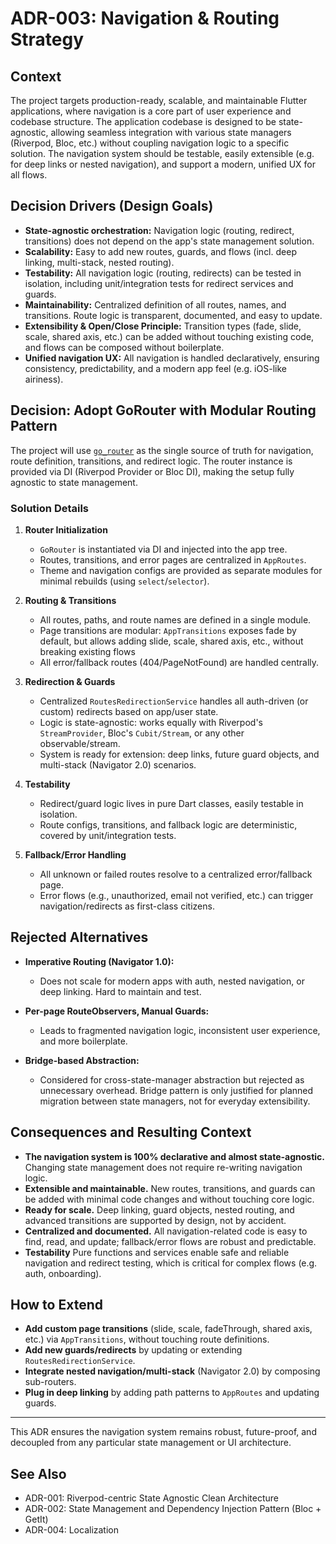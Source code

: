 # ADR-003: Navigation & Routing Strategy

## Context

The project targets production-ready, scalable, and maintainable Flutter applications, 
where navigation is a core part of user experience and codebase structure. 
The application codebase is designed to be state-agnostic, allowing seamless
 integration with various state managers (Riverpod, Bloc, etc.) without
 coupling navigation logic to a specific solution. The navigation system should 
be testable, easily extensible (e.g. for deep links or nested navigation), and support a modern, unified UX for all flows.

## Decision Drivers (Design Goals)

* **State-agnostic orchestration:** Navigation logic (routing, redirect, transitions) does not depend on the app's state management solution.
* **Scalability:** Easy to add new routes, guards, and flows (incl. deep linking, multi-stack, nested routing).
* **Testability:** All navigation logic (routing, redirects) can be tested in isolation, including unit/integration tests for redirect services and guards.
* **Maintainability:** Centralized definition of all routes, names, and transitions. Route logic is transparent, documented, and easy to update.
* **Extensibility & Open/Close Principle:** Transition types (fade, slide, scale, shared axis, etc.) can be added without touching existing code, and flows can be composed without boilerplate.
* **Unified navigation UX:** All navigation is handled declaratively, ensuring consistency, predictability, and a modern app feel (e.g. iOS-like airiness).

## Decision: Adopt GoRouter with Modular Routing Pattern

The project will use [`go_router`](https://pub.dev/packages/go_router) as the single source of truth for navigation, 
route definition, transitions, and redirect logic. The router instance is provided via DI (Riverpod Provider or Bloc DI), making the setup fully agnostic to state management.

### Solution Details

1. **Router Initialization**

   * `GoRouter` is instantiated via DI and injected into the app tree.
   * Routes, transitions, and error pages are centralized in `AppRoutes`.
   * Theme and navigation configs are provided as separate modules for minimal rebuilds (using `select`/`selector`).

2. **Routing & Transitions**

   * All routes, paths, and route names are defined in a single module.
   * Page transitions are modular: `AppTransitions` exposes fade by default, but allows adding slide, scale, shared axis, etc., without breaking existing flows 
   * All error/fallback routes (404/PageNotFound) are handled centrally.

3. **Redirection & Guards**

   * Centralized `RoutesRedirectionService` handles all auth-driven (or custom) redirects based on app/user state.
   * Logic is state-agnostic: works equally with Riverpod's `StreamProvider`, Bloc's `Cubit/Stream`, or any other observable/stream.
   * System is ready for extension: deep links, future guard objects, and multi-stack (Navigator 2.0) scenarios.

4. **Testability**

   * Redirect/guard logic lives in pure Dart classes, easily testable in isolation.
   * Route configs, transitions, and fallback logic are deterministic, covered by unit/integration tests.

5. **Fallback/Error Handling**

   * All unknown or failed routes resolve to a centralized error/fallback page.
   * Error flows (e.g., unauthorized, email not verified, etc.) can trigger navigation/redirects as first-class citizens.

## Rejected Alternatives

* **Imperative Routing (Navigator 1.0):**

  * Does not scale for modern apps with auth, nested navigation, or deep linking. Hard to maintain and test.

* **Per-page RouteObservers, Manual Guards:**

  * Leads to fragmented navigation logic, inconsistent user experience, and more boilerplate.

* **Bridge-based Abstraction:**

  * Considered for cross-state-manager abstraction but rejected as unnecessary overhead. 
Bridge pattern is only justified for planned migration between state managers, not for everyday extensibility.

## Consequences and Resulting Context

* **The navigation system is 100% declarative and almost state-agnostic.** Changing state management does not require re-writing navigation logic.
* **Extensible and maintainable.** New routes, transitions, and guards can be added with minimal code changes and without touching core logic.
* **Ready for scale.** Deep linking, guard objects, nested routing, and advanced transitions are supported by design, not by accident.
* **Centralized and documented.** All navigation-related code is easy to find, read, and update; fallback/error flows are robust and predictable.
* **Testability** Pure functions and services enable safe and reliable navigation and redirect testing, which is critical for complex flows (e.g. auth, onboarding).

## How to Extend

* **Add custom page transitions** (slide, scale, fadeThrough, shared axis, etc.) via `AppTransitions`, without touching route definitions.
* **Add new guards/redirects** by updating or extending `RoutesRedirectionService`.
* **Integrate nested navigation/multi-stack** (Navigator 2.0) by composing sub-routers.
* **Plug in deep linking** by adding path patterns to `AppRoutes` and updating guards.

---

This ADR ensures the navigation system remains robust, future-proof, and decoupled from any particular state management or UI architecture.


## See Also

* ADR-001: Riverpod-centric State Agnostic Clean Architecture
* ADR-002: State Management and Dependency Injection Pattern (Bloc + GetIt)
* ADR-004: Localization 